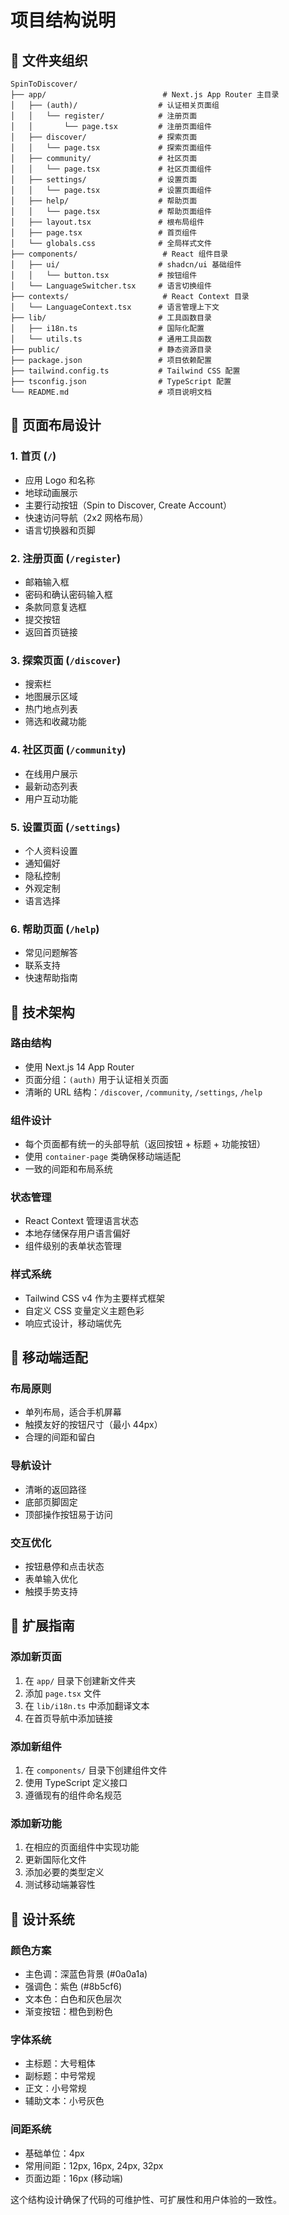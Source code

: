 # 项目结构说明

## 📁 文件夹组织

```
SpinToDiscover/
├── app/                          # Next.js App Router 主目录
│   ├── (auth)/                  # 认证相关页面组
│   │   └── register/            # 注册页面
│   │       └── page.tsx         # 注册页面组件
│   ├── discover/                # 探索页面
│   │   └── page.tsx             # 探索页面组件
│   ├── community/               # 社区页面
│   │   └── page.tsx             # 社区页面组件
│   ├── settings/                # 设置页面
│   │   └── page.tsx             # 设置页面组件
│   ├── help/                    # 帮助页面
│   │   └── page.tsx             # 帮助页面组件
│   ├── layout.tsx               # 根布局组件
│   ├── page.tsx                 # 首页组件
│   └── globals.css              # 全局样式文件
├── components/                   # React 组件目录
│   ├── ui/                      # shadcn/ui 基础组件
│   │   └── button.tsx           # 按钮组件
│   └── LanguageSwitcher.tsx     # 语言切换组件
├── contexts/                     # React Context 目录
│   └── LanguageContext.tsx      # 语言管理上下文
├── lib/                         # 工具函数目录
│   ├── i18n.ts                  # 国际化配置
│   └── utils.ts                 # 通用工具函数
├── public/                      # 静态资源目录
├── package.json                 # 项目依赖配置
├── tailwind.config.ts           # Tailwind CSS 配置
├── tsconfig.json                # TypeScript 配置
└── README.md                    # 项目说明文档
```

## 🎯 页面布局设计

### 1. **首页 (`/`)**
- 应用 Logo 和名称
- 地球动画展示
- 主要行动按钮（Spin to Discover, Create Account）
- 快速访问导航（2x2 网格布局）
- 语言切换器和页脚

### 2. **注册页面 (`/register`)**
- 邮箱输入框
- 密码和确认密码输入框
- 条款同意复选框
- 提交按钮
- 返回首页链接

### 3. **探索页面 (`/discover`)**
- 搜索栏
- 地图展示区域
- 热门地点列表
- 筛选和收藏功能

### 4. **社区页面 (`/community`)**
- 在线用户展示
- 最新动态列表
- 用户互动功能

### 5. **设置页面 (`/settings`)**
- 个人资料设置
- 通知偏好
- 隐私控制
- 外观定制
- 语言选择

### 6. **帮助页面 (`/help`)**
- 常见问题解答
- 联系支持
- 快速帮助指南

## 🔧 技术架构

### **路由结构**
- 使用 Next.js 14 App Router
- 页面分组：`(auth)` 用于认证相关页面
- 清晰的 URL 结构：`/discover`, `/community`, `/settings`, `/help`

### **组件设计**
- 每个页面都有统一的头部导航（返回按钮 + 标题 + 功能按钮）
- 使用 `container-page` 类确保移动端适配
- 一致的间距和布局系统

### **状态管理**
- React Context 管理语言状态
- 本地存储保存用户语言偏好
- 组件级别的表单状态管理

### **样式系统**
- Tailwind CSS v4 作为主要样式框架
- 自定义 CSS 变量定义主题色彩
- 响应式设计，移动端优先

## 📱 移动端适配

### **布局原则**
- 单列布局，适合手机屏幕
- 触摸友好的按钮尺寸（最小 44px）
- 合理的间距和留白

### **导航设计**
- 清晰的返回路径
- 底部页脚固定
- 顶部操作按钮易于访问

### **交互优化**
- 按钮悬停和点击状态
- 表单输入优化
- 触摸手势支持

## 🚀 扩展指南

### **添加新页面**
1. 在 `app/` 目录下创建新文件夹
2. 添加 `page.tsx` 文件
3. 在 `lib/i18n.ts` 中添加翻译文本
4. 在首页导航中添加链接

### **添加新组件**
1. 在 `components/` 目录下创建组件文件
2. 使用 TypeScript 定义接口
3. 遵循现有的组件命名规范

### **添加新功能**
1. 在相应的页面组件中实现功能
2. 更新国际化文件
3. 添加必要的类型定义
4. 测试移动端兼容性

## 🎨 设计系统

### **颜色方案**
- 主色调：深蓝色背景 (#0a0a1a)
- 强调色：紫色 (#8b5cf6)
- 文本色：白色和灰色层次
- 渐变按钮：橙色到粉色

### **字体系统**
- 主标题：大号粗体
- 副标题：中号常规
- 正文：小号常规
- 辅助文本：小号灰色

### **间距系统**
- 基础单位：4px
- 常用间距：12px, 16px, 24px, 32px
- 页面边距：16px (移动端)

这个结构设计确保了代码的可维护性、可扩展性和用户体验的一致性。
